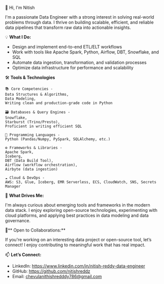 👋 Hi, I'm Nitish

I'm a passionate Data Engineer with a strong interest in solving real-world problems through data. I thrive on building scalable, efficient, and reliable data pipelines that transform raw data into actionable insights.


💡 **What I Do:**

* Design and implement end-to-end ETL/ELT workflows
* Work with tools like Apache Spark, Python, Airflow, DBT, Snowflake, and SQL
* Automate data ingestion, transformation, and validation processes
* Optimize data infrastructure for performance and scalability


🛠️ **Tools & Technologies**

    📚 Core Competencies - 
    Data Structures & Algorithms,
    Data Modeling,
    Writing clean and production-grade code in Python
    
    🗃️ Databases & Query Engines - 
    Snowflake,
    Starburst (Trino/Presto),
    Proficient in writing efficient SQL
    
    🐍 Programming Languages - 
    Python (Pandas/Numpy, PySpark, SQLAlchemy, etc.)
    
    ⚙️ Frameworks & Libraries - 
    Apache Spark,
    Iceberg,
    DBT (Data Build Tool),
    Airflow (workflow orchestration),
    Airbyte (data ingestion)
  
    ☁️ Cloud & DevOps - 
    AWS: S3, Glue, Iceberg, EMR Serverless, ECS, CloudWatch, SNS, Secrets Manager


🚀 **What Drives Me:**

  I'm always curious about emerging tools and frameworks in the modern data stack. I enjoy exploring open-source technologies, experimenting with cloud platforms, and applying best practices in data modeling and data governance.


🤝** Open to Collaborations:**

  If you're working on an interesting data project or open-source tool, let’s connect! I enjoy contributing to meaningful work that has real impact.



📫 **Let’s Connect:**

* LinkedIn: https://www.linkedin.com/in/nitish-reddy-data-engineer
* GitHub: https://github.com/nitishreddz
* Email: chevulanithishredddy786@gmail.com

